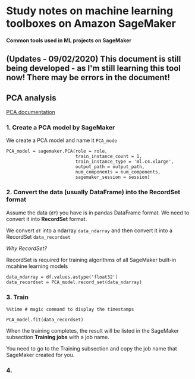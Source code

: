 # Study notes on machine learning toolboxes on Amazon SageMaker

#### Common tools used in ML projects on SageMaker

## (Updates - 09/02/2020) This document is still being developed - as I'm still learning this tool now! There may be errors in the document!


## PCA analysis
[PCA documentation](https://sagemaker.readthedocs.io/en/latest/pca.html)

### 1. Create a PCA model by SageMaker

We create a PCA model and name it `PCA_mode`

``` python3
PCA_model = sagemaker.PCA(role = role,
                          train_instance_count = 1, 
                          train_instance_type = 'ml.c4.xlarge',
                          output_path = output_path,
                          num_components = num_components,
                          sagemaker_session = session)
```

### 2. Convert the data (usually DataFrame) into the RecordSet format

Assume the data (`df`) you have is in pandas DataFrame format. We need to convert it into **RecordSet** format.

We convert `df` into a ndarray `data_ndarray` and then convert it into a RecordSet `data_recordset`

*Why RecordSet?*

RecordSet is required for training algorithms of all SageMaker built-in mcahine learning models

``` python3
data_ndarray = df.values.astype('float32')
data_recordset = PCA_model.record_set(data_ndarray)
```

### 3. Train
``` python3
%%time # magic command to display the timestamps

PCA_model.fit(data_recordset)
```

When the training completes, the result will be listed in the SageMaker subsection **Training jobs** with a job name.

You need to go to the Training subsection and copy the job name that SageMaker created for you.

### 4. 
